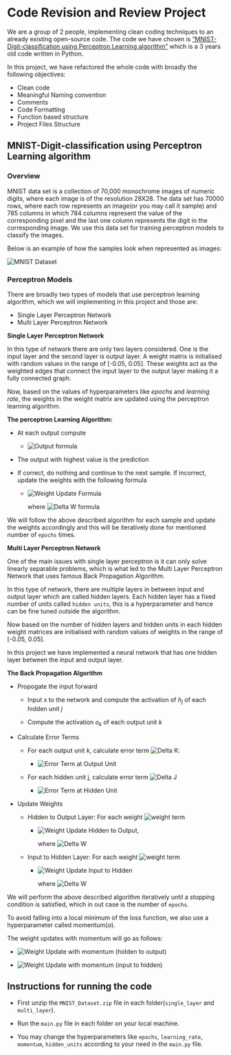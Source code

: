 # Code Revision and Review Project
We are a group of 2 people, implementing clean coding techniques to an already existing
open-source code. The code we have chosen is [“MNIST-Digit-classification using
Perceptron Learning algorithm”](https://github.com/ajinsh/MNIST-Digit-classification) which is a 3 years old code written in Python. 

In this project, we have refactored the whole code with broadly the following objectives:

- Clean code 
- Meaningful Naming convention
- Comments
- Code Formatting
- Function based structure
- Project Files Structure

## MNIST-Digit-classification using Perceptron Learning algorithm
### Overview
MNIST data set is a collection of 70,000 monochrome images of numeric digits, where each image is of the resolution 28X28. The data set has 70000 rows, where each row represents an image(or you may call it sample) and 785 columns in which 784 columns represent the value of the corresponding pixel and the last one column represents the digit in the corresponding image. We use this data set for training perceptron models to classify the images.

Below is an example of how the samples look when represented as images:

![MNIST Dataset](https://knowm.org/wp-content/uploads/Screen-Shot-2015-08-14-at-2.44.57-PM.png)

### Perceptron Models

There are broadly two types of models that use perceptron learning algorithm, which we will implementing in this project and those are:

- Single Layer Perceptron Network
- Multi Layer Perceptron Network

**Single Layer Perceptron Network**

In this type of network there are only two layers considered. One is the input layer and the second layer is output layer. A weight matrix is initialised with random values in the range of [-0.05, 0.05]. These weights act as the weighted edges that connect the input layer to the output layer making it a fully connected graph. 

Now, based on the values of hyperparameters like *epochs* and *learning rate*, the weights in the weight matrix are updated using the perceptron learning algorithm. 

   **The perceptron Learning Algorithm:**

   - At each output compute 

       - ![Output formula](https://latex.codecogs.com/png.image?\dpi{110}\bg{white}\sum_{i=0}^{n}&space;w_i&space;x_i)

   - The output with highest value is the prediction
   - If correct, do nothing and continue to the next sample. If incorrect, update the weights with the following formula

       - ![Weight Update Formula](https://latex.codecogs.com/png.image?\dpi{110}\bg{white}w_i&space;\leftarrow&space;w_i&space;&plus;&space;\Delta&space;w_i)

           where ![Delta W formula](https://latex.codecogs.com/png.image?\dpi{110}\bg{white}\Delta&space;w_i&space;=&space;\eta&space;(t^k&space;-&space;y^k)&space;x_i^k)

We will follow the above described algorithm for each sample and update the weights accordingly and this will be iteratively done for mentioned number of `epochs` times.

**Multi Layer Perceptron Network**

One of the main issues with single layer perceptron is it can only solve linearly separable problems, which is what led to the Multi Layer Perceptron Network that uses famous Back Propagation Algorithm.

In this type of network, there are multiple layers in between input and output layer which are called hidden layers. Each hidden layer has a fixed number of units called `hidden units`, this is a hyperparameter and hence can be fine tuned outside the algorithm. 

Now based on the number of hidden layers and hidden units in each hidden weight matrices are initialised with random values of weights in the range of [-0.05, 0.05]. 

In this project we have implemented a neural network that has one hidden layer between the input and output layer. 

   **The Back Propagation Algorithm**

   - Propogate the input forward

       - Input x to the network and compute the activation of *h<sub>j</sub>* of each hidden unit *j*

       - Compute the activation *o<sub>k</sub>* of each output unit *k*
    
   - Calculate Error Terms

       - For each output unit *k*, calculate error term ![Delta K](https://latex.codecogs.com/png.image?\dpi{110}\bg{white}\delta_k):

           - ![Error Term at Output Unit](https://latex.codecogs.com/png.image?\dpi{110}\bg{white}\delta_k\leftarrow&space;o_k&space;(1-o_k)(t_k-o_k))

       - For each hidden unit j, calculate error term ![Delta J](https://latex.codecogs.com/png.image?\dpi{110}\bg{white}\delta_j)
       
           - ![Error Term at Hidden Unit](https://latex.codecogs.com/png.image?\dpi{110}\bg{white}\delta_j\leftarrow&space;h_j&space;(1-h_j)(\sum_{k\in&space;output\,units}&space;w_{kj}&space;\delta_k))


   - Update Weights

       - Hidden to Output Layer: For each weight ![weight term](https://latex.codecogs.com/png.image?\dpi{110}\bg{white}w_{kj})

           - ![Weight Update Hidden to Output](https://latex.codecogs.com/png.image?\dpi{110}\bg{white}w_{kj}&space;\leftarrow&space;w_{kj}&space;&plus;&space;\Delta&space;w_{kj}), 
                                
                where ![Delta W](https://latex.codecogs.com/png.image?\dpi{110}\bg{white}\Delta&space;w_{kj}&space;=&space;\eta&space;\delta_k&space;h_j)

       - Input to Hidden Layer: For each weight ![weight term](https://latex.codecogs.com/png.image?\dpi{110}\bg{white}w_{ji})

           - ![Weight Update Input to Hidden](https://latex.codecogs.com/png.image?\dpi{110}\bg{white}w_{ji}&space;\leftarrow&space;w_{ji}&space;&plus;&space;\Delta&space;w_{ji})

                where ![Delta W](https://latex.codecogs.com/png.image?\dpi{110}\bg{white}\Delta&space;w_{ji}&space;=&space;\eta\delta_j&space;x_i)
                        
We will perform the above described algorithm iteratively until a stopping condition is satisfied, which in out case is the number of `epochs`. 

To avoid falling into a local minimum of the loss function, we also use a hyperparameter called momentum($\alpha$). 

The weight updates with momentum will go as follows:

   - ![Weight Update with momentum](https://latex.codecogs.com/png.image?\dpi{110}\bg{white}\Delta&space;w_{kj}^t&space;=&space;\eta&space;\delta_k&space;h_j&space;&plus;&space;\alpha&space;\Delta&space;w_{kj}^{t-1}) (hidden to output)

   - ![Weight Update with momentum](https://latex.codecogs.com/png.image?\dpi{110}\bg{white}\Delta&space;w_{ji}^t&space;=&space;\eta&space;\delta_j&space;x_i&space;&plus;&space;\alpha&space;\Delta&space;w_{ji}^{t-1}) (input to hidden)

## Instructions for running the code

 - First unzip the `MNIST_Dataset.zip` file in each folder(`single_layer` and `multi_layer`).

 - Run the `main.py` file in each folder on your local machine. 

 - You may change the hyperparameters like `epochs`, `learning_rate`, `momentum`, `hidden_units` according to your need in the `main.py` file.